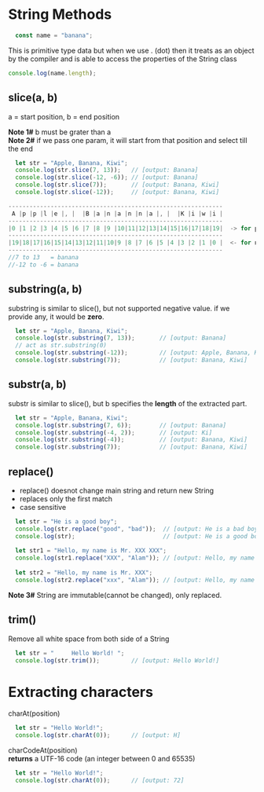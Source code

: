 # String Methods

```javascript
  const name = "banana"; 
```

This is primitive type data but when we use . (dot) then it treats as an 
object by the compiler and is able to access the properties of the String class

```javascript
console.log(name.length);
```

## slice(a, b)
a = start position, b = end position

**Note 1#** b must be grater than a </br>
**Note 2#** if we pass one param, it will start from that position and select till the end

```javascript
  let str = "Apple, Banana, Kiwi"; 
  console.log(str.slice(7, 13));   // [output: Banana]
  console.log(str.slice(-12, -6)); // [output: Banana]
  console.log(str.slice(7));       // [output: Banana, Kiwi]
  console.log(str.slice(-12));     // [output: Banana, Kiwi]
```

```javascript
-------------------------------------------------------------
 A |p |p |l |e |, |  |B |a |n |a |n |n |a |, |  |K |i |w |i |
-------------------------------------------------------------
|0 |1 |2 |3 |4 |5 |6 |7 |8 |9 |10|11|12|13|14|15|16|17|18|19|  -> for positive
-------------------------------------------------------------
|19|18|17|16|15|14|13|12|11|10|9 |8 |7 |6 |5 |4 |3 |2 |1 |0 |  <- for negative
-------------------------------------------------------------
//7 to 13   = banana
//-12 to -6 = banana
```

## substring(a, b)

substring is similar to slice(), but not supported negative value. if we provide any, it would be **zero**.

```javascript
  let str = "Apple, Banana, Kiwi"; 
  console.log(str.substring(7, 13));       // [output: Banana]
  // act as str.substring(0)
  console.log(str.substring(-12));         // [output: Apple, Banana, Kiwi]
  console.log(str.substring(7));           // [output: Banana, Kiwi]
``` 

## substr(a, b)

substr is similar to slice(), but b specifies the **length** of the extracted part.

```javascript
  let str = "Apple, Banana, Kiwi"; 
  console.log(str.substring(7, 6));        // [output: Banana]
  console.log(str.substring(-4, 2));       // [output: Ki]
  console.log(str.substring(-4));          // [output: Banana, Kiwi]
  console.log(str.substring(7));           // [output: Banana, Kiwi]
``` 

## replace()

* replace() doesnot change main string and return new String
* replaces only the first match
* case sensitive

```javascript
  let str = "He is a good boy";
  console.log(str.replace("good", "bad"));  // [output: He is a bad boy]
  console.log(str);                         // [output: He is a good boy]
  
  let str1 = "Hello, my name is Mr. XXX XXX"; 
  console.log(str1.replace("XXX", "Alam")); // [output: Hello, my name is Mr. Alam XXX]
  
  let str2 = "Hello, my name is Mr. XXX"; 
  console.log(str2.replace("xxx", "Alam")); // [output: Hello, my name is Mr.xxx]
```

**Note 3#** String are immutable(cannot be changed), only replaced.

## trim()

Remove all white space from both side of a String

```javascript
  let str = "     Hello World! ";
  console.log(str.trim());         // [output: Hello World!]
```

# Extracting characters

charAt(position)

```javascript
  let str = "Hello World!";
  console.log(str.charAt(0));      // [output: H]
```

charCodeAt(position) </br>
**returns** a UTF-16 code (an integer between 0 and 65535)

```javascript
  let str = "Hello World!";
  console.log(str.charAt(0));      // [output: 72]
```
